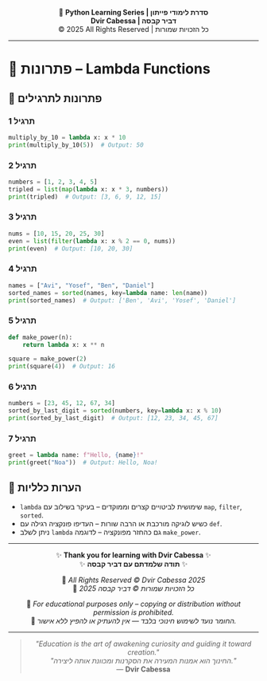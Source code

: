 <!-- DC_HEADER_START -->
<div align="center">

🐍 **Python Learning Series | סדרת לימודי פייתון**  
**Dvir Cabessa | דביר קבסה**  
© 2025 All Rights Reserved | כל הזכויות שמורות

</div>

---
<!-- DC_HEADER_END -->

# 📘 פתרונות – Lambda Functions

## 🧪 פתרונות לתרגילים

### תרגיל 1
```python
multiply_by_10 = lambda x: x * 10
print(multiply_by_10(5))  # Output: 50
```

### תרגיל 2
```python
numbers = [1, 2, 3, 4, 5]
tripled = list(map(lambda x: x * 3, numbers))
print(tripled)  # Output: [3, 6, 9, 12, 15]
```

### תרגיל 3
```python
nums = [10, 15, 20, 25, 30]
even = list(filter(lambda x: x % 2 == 0, nums))
print(even)  # Output: [10, 20, 30]
```

### תרגיל 4
```python
names = ["Avi", "Yosef", "Ben", "Daniel"]
sorted_names = sorted(names, key=lambda name: len(name))
print(sorted_names)  # Output: ['Ben', 'Avi', 'Yosef', 'Daniel']
```

### תרגיל 5
```python
def make_power(n):
    return lambda x: x ** n

square = make_power(2)
print(square(4))  # Output: 16
```

### תרגיל 6
```python
numbers = [23, 45, 12, 67, 34]
sorted_by_last_digit = sorted(numbers, key=lambda x: x % 10)
print(sorted_by_last_digit)  # Output: [12, 23, 34, 45, 67]
```

### תרגיל 7
```python
greet = lambda name: f"Hello, {name}!"
print(greet("Noa"))  # Output: Hello, Noa!
```

## 💬 הערות כלליות

* `lambda` שימושית לביטויים קצרים וממוקדים – בעיקר בשילוב עם `map`, `filter`, `sorted`.
* כשיש לוגיקה מורכבת או הרבה שורות – העדיפו פונקציה רגילה עם `def`.
* ניתן לשלב `lambda` גם כהחזר מפונקציה – לדוגמה `make_power`.

<!-- DC_FOOTER_START -->
---

<div align="center">

✨ **Thank you for learning with Dvir Cabessa** ✨  
✨ **תודה שלמדתם עם דביר קבסה** ✨  

📘 *All Rights Reserved © Dvir Cabessa 2025*  
📘 *כל הזכויות שמורות © דביר קבסה 2025*  

🔗 *For educational purposes only – copying or distribution without permission is prohibited.*  
🔗 *החומר נועד לשימוש חינוכי בלבד — אין להעתיק או להפיץ ללא אישור.*

---

> _"Education is the art of awakening curiosity and guiding it toward creation."_  
> _"החינוך הוא אמנות המעירה את הסקרנות ומכוונת אותה ליצירה."_  
> — **Dvir Cabessa**

</div>
<!-- DC_FOOTER_END -->

